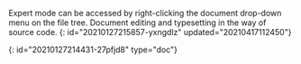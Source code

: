 Expert mode can be accessed by right-clicking the document drop-down menu on the file tree. Document editing and typesetting in the way of source code.
{: id="20210127215857-yxngdlz" updated="20210417112450"}


{: id="20210127214431-27pfjd8" type="doc"}
